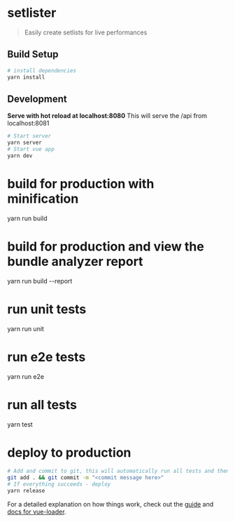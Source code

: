 # setlister

> Easily create setlists for live performances

## Build Setup

```bash
# install dependencies
yarn install
```

## Development

**Serve with hot reload at localhost:8080**
This will serve the /api from localhost:8081

```bash
# Start server
yarn server
# Start vue app
yarn dev
```

# build for production with minification

yarn run build

# build for production and view the bundle analyzer report

yarn run build --report

# run unit tests

yarn run unit

# run e2e tests

yarn run e2e

# run all tests

yarn test

# deploy to production

```bash
# Add and commit to git, this will automatically run all tests and then build before committing
git add . && git commit -m "<commit message here>"
# If everything succeeds - deploy
yarn release
```

For a detailed explanation on how things work, check out the [guide](http://vuejs-templates.github.io/webpack/) and [docs for vue-loader](http://vuejs.github.io/vue-loader).

```

```

```

```
